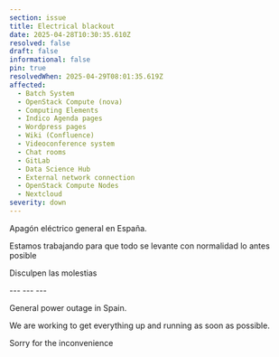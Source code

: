 ```yaml
---
section: issue
title: Electrical blackout
date: 2025-04-28T10:30:35.610Z
resolved: false
draft: false
informational: false
pin: true
resolvedWhen: 2025-04-29T08:01:35.619Z
affected:
  - Batch System
  - OpenStack Compute (nova)
  - Computing Elements
  - Indico Agenda pages
  - Wordpress pages
  - Wiki (Confluence)
  - Videoconference system
  - Chat rooms
  - GitLab
  - Data Science Hub
  - External network connection
  - OpenStack Compute Nodes
  - Nextcloud
severity: down
---
```

Apagón eléctrico general en España.

Estamos trabajando para que todo se levante con normalidad lo antes posible

Disculpen las molestias

\-﻿-- --- ---

General power outage in Spain.

We are working to get everything up and running as soon as possible.

Sorry for the inconvenience